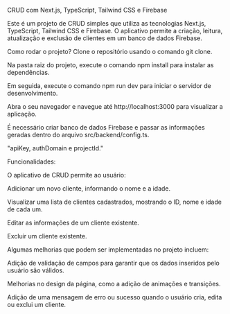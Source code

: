 CRUD com Next.js, TypeScript, Tailwind CSS e Firebase

Este é um projeto de CRUD simples que utiliza as tecnologias Next.js, TypeScript, Tailwind CSS e Firebase. O aplicativo permite a criação, leitura, atualização e exclusão de clientes em um banco de dados Firebase.

Como rodar o projeto?
Clone o repositório usando o comando git clone.

Na pasta raiz do projeto, execute o comando npm install para instalar as dependências.

Em seguida, execute o comando npm run dev para iniciar o servidor de desenvolvimento.

Abra o seu navegador e navegue até http://localhost:3000 para visualizar a aplicação.

É necessário criar banco de dados Firebase e passar as informações geradas dentro do arquivo src/backend/config.ts.

  "apiKey, authDomain e projectId."


Funcionalidades:

O aplicativo de CRUD permite ao usuário:

Adicionar um novo cliente, informando o nome e a idade.

Visualizar uma lista de clientes cadastrados, mostrando o ID, nome e idade de cada um.

Editar as informações de um cliente existente.

Excluir um cliente existente.


Algumas melhorias que podem ser implementadas no projeto incluem:

Adição de validação de campos para garantir que os dados inseridos pelo usuário são válidos.

Melhorias no design da página, como a adição de animações e transições.

Adição de uma mensagem de erro ou sucesso quando o usuário cria, edita ou exclui um cliente.